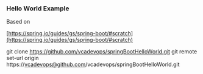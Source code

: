 ### Hello World Example

Based on 

[https://spring.io/guides/gs/spring-boot/#scratch](https://spring.io/guides/gs/spring-boot/#scratch)

git clone  https://github.com/vcadevops/springBootHelloWorld.git
git remote set-url origin https://vcadevops@github.com/vcadevops/springBootHelloWorld.git
